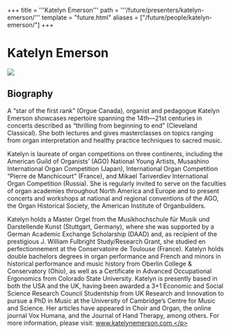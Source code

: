 +++
title = '''Katelyn Emerson'''
path = '''/future/presenters/katelyn-emerson/'''
template = "future.html"
aliases = ["/future/people/katelyn-emerson/"]
+++

<h1>Katelyn Emerson</h1>

<img class="speaker-photo" src="https://custom.cvent.com/C3A4539B19F74ABCB6FCE437F6BC0A74/files/event/910aaf2914d44586a56fbd0b3b2c31c0/55517dfdc89240bba8374b6af4e68d2c.jpeg">
<h2>Biography</h2>
<p>A “star of the first rank” (Orgue Canada), organist and pedagogue Katelyn Emerson showcases repertoire spanning the 14th—21st centuries in concerts described as “thrilling from beginning to end” (Cleveland Classical). She both lectures and gives masterclasses on topics ranging from organ interpretation and healthy practice techniques to sacred music.

Katelyn is laureate of organ competitions on three continents, including the American Guild of Organists’ (AGO) National Young Artists, Musashino International Organ Competition (Japan), International Organ Competition “Pierre de Manchicourt” (France), and Mikael Tariverdiev International Organ Competition (Russia). She is regularly invited to serve on the faculties of organ academies throughout North America and Europe and to present concerts and workshops at national and regional conventions of the AGO, the Organ Historical Society, the American Institute of Organbuilders. 

Katelyn holds a Master Orgel from the Musikhochschule für Musik und Darstellende Kunst (Stuttgart, Germany), where she was supported by a German Academic Exchange Scholarship (DAAD) and, as recipient of the prestigious J. William Fulbright Study/Research Grant, she studied en perfectionnement at the Conservatoire de Toulouse (France). Katelyn holds double bachelors degrees in organ performance and French and minors in historical performance and music history from Oberlin College & Conservatory (Ohio), as well as a Certificate in Advanced Occupational Ergonomics from Colorado State University. Katelyn is presently based in both the USA and the UK, having been awarded a 3+1 Economic and Social Science Research Council Studentship from UK Research and Innovation to pursue a PhD in Music at the University of Cambridge’s Centre for Music and Science. Her articles have appeared in Choir and Organ, the online journal Vox Humana, and the Journal of Hand Therapy, among others. For more information, please visit: www.katelynemerson.com.</p>


